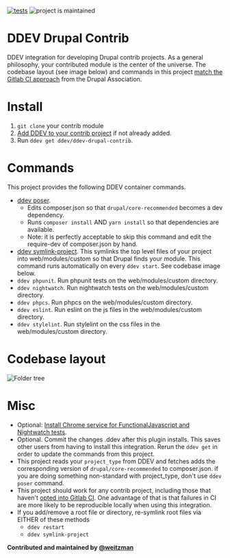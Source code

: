 [![tests](https://github.com/ddev/ddev-drupal-contrib/actions/workflows/tests.yml/badge.svg)](https://github.com/ddev/ddev-drupal-contrib/actions/workflows/tests.yml) ![project is maintained](https://img.shields.io/maintenance/yes/2025.svg)

# DDEV Drupal Contrib

DDEV integration for developing Drupal contrib projects. As a general philosophy, your contributed module is the center of the universe. The codebase layout (see image below) and commands in this project [match the Gitlab CI approach](https://git.drupalcode.org/project/gitlab_templates) from the Drupal Association.

Install
===========
1. `git clone` your contrib module
2. [Add DDEV to your contrib project](https://ddev.readthedocs.io/en/latest/users/project/) if not already added.
3. Run `ddev get ddev/ddev-drupal-contrib`.

Commands
============
This project provides the following DDEV container commands.

- [ddev poser](https://github.com/ddev/ddev-drupal-contrib/blob/main/commands/web/poser). 
  - Edits composer.json so that `drupal/core-recommended` becomes a dev dependency. 
  - Runs `composer install` AND `yarn install` so that dependencies are available. 
  - Note: it is perfectly acceptable to skip this command and edit the require-dev of composer.json by hand. 
- [ddev symlink-project](https://github.com/ddev/ddev-drupal-contrib/blob/main/commands/web/symlink-project). This symlinks the top level files of your project into web/modules/custom so that Drupal finds your module. This command runs automatically on every `ddev start`. See codebase image below.
- `ddev phpunit`. Run phpunit tests on the web/modules/custom directory.
- `ddev nightwatch`. Run nightwatch tests on the web/modules/custom directory.
- `ddev phpcs`. Run phpcs on the web/modules/custom directory.
- `ddev eslint`. Run eslint on the js files in the web/modules/custom directory.
- `ddev stylelint`. Run stylelint on the css files in the web/modules/custom directory.

Codebase layout
==================

![Folder tree](/assets/folders.png)

Misc
=======
- Optional: [Install Chrome service for FunctionalJavascript and Nightwatch tests](https://github.com/ddev/ddev-selenium-standalone-chrome).
- Optional. Commit the changes .ddev after this plugin installs. This saves other users from having to install this integration. Rerun the `ddev get` in order to update the commands from this project.
- This project reads your `project_type` from DDEV and fetches adds the corresponding version of `drupal/core-recommended` to composer.json. if you are doing something non-standard with project_type, don't use `ddev poser` command.
- This project should work for any contrib project, including those that haven't [opted into Gitlab CI](https://www.drupal.org/project/infrastructure/issues/3261803). One advantage of that is that failures in CI are more likely to be reproducible locally when using this integration.
- If you add/remove a root file or directory, re-symlink root files via EITHER of these methods 
  - `ddev restart`
  - `ddev symlink-project`

**Contributed and maintained by [@weitzman](https://github.com/weitzman)**
